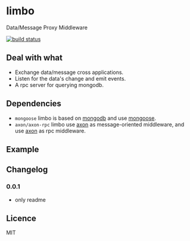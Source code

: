 limbo
=====

Data/Message Proxy Middleware

[![build status](https://api.travis-ci.org/teambition/limbo.png)](https://travis-ci.org/teambition/limbo)

## Deal with what
* Exchange data/message cross applications.
* Listen for the data's change and emit events.
* A rpc server for querying mongodb.

## Dependencies
* `mongoose` limbo is based on [mongodb](http://www.mongodb.org) and use [mongoose](https://github.com/LearnBoost/mongoose).
* `axon/axon-rpc` limbo use [axon](https://github.com/visionmedia/axon) as message-oriented middleware, and use [axon](https://github.com/visionmedia/axon-rpc) as rpc middleware.

## Example

## Changelog
### 0.0.1
* only readme

## Licence
MIT
